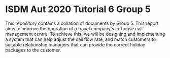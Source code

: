 # ISDM Aut 2020 Tutorial 6 Group 5

This repository contains a collation of documents by Group 5. This report aims
to improve the operation of a travel company's in-house call management centre.
To achieve this, we will be designing and implementing a system that can help
adjust the call flow rate, and match customers to suitable relationship managers
that can provide the correct holiday packages to the customer.

